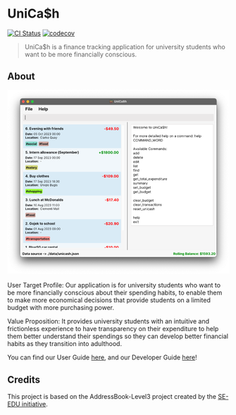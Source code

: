 # UniCa$h

[![CI Status](https://github.com/se-edu/addressbook-level3/workflows/Java%20CI/badge.svg)](https://github.com/se-edu/addressbook-level3/actions)
[![codecov](https://codecov.io/gh/AY2324S1-CS2103-T16-3/tp/graph/badge.svg?token=LPKS424C1Y)](https://codecov.io/gh/AY2324S1-CS2103-T16-3/tp)

> UniCa$h is a finance tracking application for university students who want to be more financially conscious.

## About
![Ui](docs/images/unicash/UniCashWelcome.png)

User Target Profile: Our application is for university students who want to be more financially conscious about their
spending habits, to enable them to make more economical decisions that provide students on a limited budget with more
purchasing power.

Value Proposition: It provides university students with an intuitive and frictionless experience to have transparency on
their expenditure to help them better understand their spendings so they can develop better financial habits as they
transition into adulthood.

You can find our User Guide [here](https://ay2324s1-cs2103-t16-3.github.io/tp/UserGuide.html), and our Developer Guide [here](https://ay2324s1-cs2103-t16-3.github.io/tp/DeveloperGuide.html)!

## Credits

This project is based on the AddressBook-Level3 project created by the [SE-EDU initiative](https://se-education.org).
